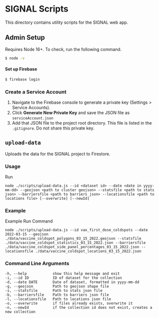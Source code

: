 # SIGNAL Scripts

This directory contains utility scripts for the SIGNAL web app.

## Admin Setup

Requires Node 16+. To check, run the following command.
```bash
$ node -v
```


#### Set up Firebase
```bash
$ firebase login
```

### Create a Service Account
1. Navigate to the Firebase console to generate a private key (Settings > Service Accounts).
2. Click **Generate New Private Key** and save the JSON file as `serviceAccount.json`
3. Add that JSON file to the project root directory. This file is listed in the `.gitignore`. Do not share this private key.

## `upload-data`

Uploads the data for the SIGNAL project to Firestore.

### Usage

Run

`node ./scripts/upload-data.js --id <dataset id> --date <date in yyyy-mm-dd> --geojson <path to cluster geojson> --statsfile <path to stats json> --barriersfile <path to barriers json> --locationsfile <path to locations file> [--overwrite] [--newId]`

### Example

Example Run Command

`node ./scripts/upload-data.js --id vax_first_dose_coldspots --date 2022-03-15 --geojson ./data/vaccine_coldspot_polygons_03_15_2022.geojson --statsfile ./data/vaccine_coldspot_statistics_03_15_2022.json --barriersfile ./data/vaccine_coldspot_side_panel_percentages_03_15_2022.json --locationsfile ./data/vaccine_coldspot_locations_03_15_2022.json`

### Command Line Arguments
```
-h, --help            show this help message and exit
-i, --id ID           ID of dataset for the collection
-d, --date DATE       Date of dataset, formatted in yyyy-mm-dd
-g, --geojson         Path to geojson shape file
-s, --statsfile       Path to stats json file
-b, --barriersfile    Path to barriers json file
-l, --locationsfile   Path to locations json file
-o, --overwrite       if files already exists, overwrite it
-n, --newId           if the collection id does not exist, creates a new collection
```
